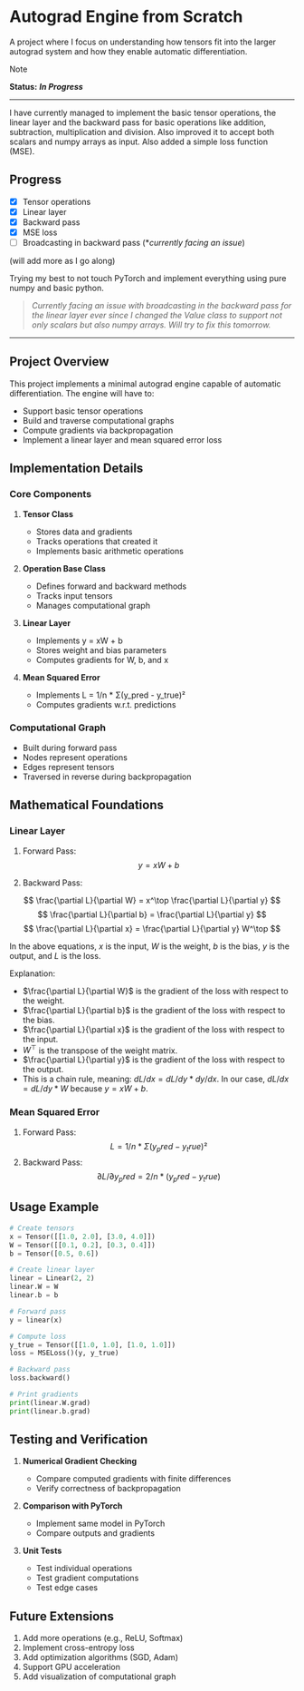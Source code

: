 # Autograd Engine from Scratch

A project where I focus on understanding how tensors fit into the larger autograd system and how they enable automatic differentiation.

> [!NOTE]
> __Status:__ ___In Progress___

---

I have currently managed to implement the basic tensor operations, the linear layer and the backward pass for basic operations like addition, subtraction, multiplication and division. Also improved it to accept both scalars and numpy arrays as input. Also added a simple loss function (MSE).

## Progress

- [x] Tensor operations
- [x] Linear layer
- [x] Backward pass
- [x] MSE loss
- [ ] Broadcasting in backward pass (*_currently facing an issue_)

(will add more as I go along)

Trying my best to not touch PyTorch and implement everything using pure numpy and basic python.

> *Currently facing an issue with broadcasting in the backward pass for the linear layer  ever since I changed the Value class to support not only scalars but also numpy arrays. Will try to fix this tomorrow.*

---

## Project Overview
This project implements a minimal autograd engine capable of automatic differentiation. The engine will have to:
- Support basic tensor operations
- Build and traverse computational graphs
- Compute gradients via backpropagation
- Implement a linear layer and mean squared error loss

## Implementation Details

### Core Components
1. **Tensor Class**
   - Stores data and gradients
   - Tracks operations that created it
   - Implements basic arithmetic operations

2. **Operation Base Class**
   - Defines forward and backward methods
   - Tracks input tensors
   - Manages computational graph

3. **Linear Layer**
   - Implements y = xW + b
   - Stores weight and bias parameters
   - Computes gradients for W, b, and x

4. **Mean Squared Error**
   - Implements L = 1/n * Σ(y_pred - y_true)²
   - Computes gradients w.r.t. predictions

### Computational Graph
- Built during forward pass
- Nodes represent operations
- Edges represent tensors
- Traversed in reverse during backpropagation

## Mathematical Foundations

### Linear Layer
1. Forward Pass:
   $$
   y = xW + b
   $$

2. Backward Pass:

$$
\frac{\partial L}{\partial W} = x^\top \frac{\partial L}{\partial y}   
$$
$$
\frac{\partial L}{\partial b} = \frac{\partial L}{\partial y}
$$
$$
\frac{\partial L}{\partial x} = \frac{\partial L}{\partial y} W^\top
$$

In the above equations, $x$ is the input, $W$ is the weight, $b$ is the bias, $y$ is the output, and $L$ is the loss.

Explanation:
- $\frac{\partial L}{\partial W}$ is the gradient of the loss with respect to the weight.
- $\frac{\partial L}{\partial b}$ is the gradient of the loss with respect to the bias.
- $\frac{\partial L}{\partial x}$ is the gradient of the loss with respect to the input.
- $W^\top$ is the transpose of the weight matrix.
- $\frac{\partial L}{\partial y}$ is the gradient of the loss with respect to the output.
- This is a chain rule, meaning: $dL/dx = dL/dy * dy/dx$. In our case, $dL/dx = dL/dy * W$ because $y = xW + b$.

### Mean Squared Error
1. Forward Pass:
   $$
   L = 1/n * Σ(y_pred - y_true)²
   $$
2. Backward Pass:
   $$
   ∂L/∂y_pred = 2/n * (y_pred - y_true)
   $$

## Usage Example

```python
# Create tensors
x = Tensor([[1.0, 2.0], [3.0, 4.0]])
W = Tensor([[0.1, 0.2], [0.3, 0.4]])
b = Tensor([0.5, 0.6])

# Create linear layer
linear = Linear(2, 2)
linear.W = W
linear.b = b

# Forward pass
y = linear(x)

# Compute loss
y_true = Tensor([[1.0, 1.0], [1.0, 1.0]])
loss = MSELoss()(y, y_true)

# Backward pass
loss.backward()

# Print gradients
print(linear.W.grad)
print(linear.b.grad)
```

## Testing and Verification
1. **Numerical Gradient Checking**
   - Compare computed gradients with finite differences
   - Verify correctness of backpropagation

2. **Comparison with PyTorch**
   - Implement same model in PyTorch
   - Compare outputs and gradients

3. **Unit Tests**
   - Test individual operations
   - Test gradient computations
   - Test edge cases

## Future Extensions
1. Add more operations (e.g., ReLU, Softmax)
2. Implement cross-entropy loss
3. Add optimization algorithms (SGD, Adam)
4. Support GPU acceleration
5. Add visualization of computational graph
